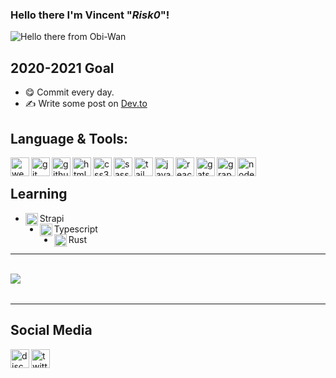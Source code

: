 ### Hello there I'm Vincent "_Risk0_"!

<img  align="center" src="https://raw.githubusercontent.com/Vincent-Risk0/Vincent-Risk0/dec1138628daa19421a11a045fb13a796c555be2/asset/obi-wan.svg" alt="Hello there from Obi-Wan"/>


## 2020-2021 Goal
* 😋️ Commit every day.
* ✍ ️Write some post on [Dev.to](https://dev.to/)

## Language & Tools:
<img width="30" align="left" src="https://raw.githubusercontent.com/Vincent-Risk0/Vincent-Risk0/dec1138628daa19421a11a045fb13a796c555be2/asset/webstorm.svg" alt="webstorm"/>
<img width="30" align="left" src="https://raw.githubusercontent.com/Vincent-Risk0/Vincent-Risk0/dec1138628daa19421a11a045fb13a796c555be2/asset/git.svg" alt="git"/>
<img width="30" align="left" src="https://raw.githubusercontent.com/Vincent-Risk0/Vincent-Risk0/dec1138628daa19421a11a045fb13a796c555be2/asset/github.svg" alt="github"/>
<img width="30" align="left" src="https://raw.githubusercontent.com/Vincent-Risk0/Vincent-Risk0/dec1138628daa19421a11a045fb13a796c555be2/asset/html5.svg" alt="html5"/>
<img width="30" align="left" src="https://raw.githubusercontent.com/Vincent-Risk0/Vincent-Risk0/dec1138628daa19421a11a045fb13a796c555be2/asset/css3.svg" alt="css3"/>
<img width="30" align="left" src="https://raw.githubusercontent.com/Vincent-Risk0/Vincent-Risk0/dec1138628daa19421a11a045fb13a796c555be2/asset/sass.svg" alt="sass"/>
<img width="30" align="left" src="https://raw.githubusercontent.com/Vincent-Risk0/Vincent-Risk0/dec1138628daa19421a11a045fb13a796c555be2/asset/tailwindcss.svg" alt="tailwindcss"/>
<img width="30" align="left" src="https://raw.githubusercontent.com/Vincent-Risk0/Vincent-Risk0/dec1138628daa19421a11a045fb13a796c555be2/asset/javascript.svg" alt="javascript"/>
<img width="30" align="left" src="https://raw.githubusercontent.com/Vincent-Risk0/Vincent-Risk0/dec1138628daa19421a11a045fb13a796c555be2/asset/react.svg" alt="react"/>
<img width="30" align="left" src="https://raw.githubusercontent.com/Vincent-Risk0/Vincent-Risk0/dec1138628daa19421a11a045fb13a796c555be2/asset/gatsby.svg" alt="gatsby"/>
<img width="30" align="left" src="https://raw.githubusercontent.com/Vincent-Risk0/Vincent-Risk0/dec1138628daa19421a11a045fb13a796c555be2/asset/graphql.svg" alt="graphql"/>
<img width="30" align="left" src="https://raw.githubusercontent.com/Vincent-Risk0/Vincent-Risk0/dec1138628daa19421a11a045fb13a796c555be2/asset/node-dot-js.svg" alt="node-dot-js"/>

<br/>

## Learning

* <img width="20" align="left" src="https://raw.githubusercontent.com/Vincent-Risk0/Vincent-Risk0/dec1138628daa19421a11a045fb13a796c555be2/asset/strapi.svg" alt="Strapi"/> Strapi
* <img width="20" align="left" src="https://raw.githubusercontent.com/Vincent-Risk0/Vincent-Risk0/dec1138628daa19421a11a045fb13a796c555be2/asset/typescript.svg" alt="Typescript"/> Typescript
* <img width="20" align="left" src="https://raw.githubusercontent.com/Vincent-Risk0/Vincent-Risk0/dec1138628daa19421a11a045fb13a796c555be2/asset/rust.svg" alt="Rust"/> Rust

---

<img align="left" src="https://github-readme-stats.anuraghazra1.vercel.app/api?username=vincent-risk0&show_icons=true&include_all_commits=true&theme=radical" alt=""/>
<br/>
<img align="left" src="https://github-readme-stats.anuraghazra1.vercel.app/api/top-langs/?username=vincent-risk0&layout=compact&theme=radical" />

<br/>
<br/>

--- 

## Social Media

[<img width="30" align="left" src="https://raw.githubusercontent.com/Vincent-Risk0/Vincent-Risk0/dec1138628daa19421a11a045fb13a796c555be2/asset/discord.svg" alt="discord"/>](https://discord.gg/rNP387d)
[<img width="30" align="left" src="https://raw.githubusercontent.com/Vincent-Risk0/Vincent-Risk0/dec1138628daa19421a11a045fb13a796c555be2/asset/twitter.svg" alt="twitter"/>](https://twitter.com/Vincent_Risk0)
